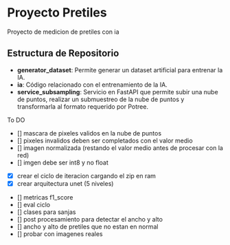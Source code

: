 # Proyecto Pretiles

Proyecto de medicion de pretiles con ia 

## Estructura de Repositorio

- **generator_dataset**: Permite generar un dataset artificial para entrenar la IA.
- **ia**: Código relacionado con el entrenamiento de la IA.
- **service_subsampling**: Servicio en FastAPI que permite subir una nube de puntos, realizar un submuestreo de la nube de puntos y transformarla al formato requerido por Potree.


To DO
- [] mascara de pixeles validos en la nube de puntos
- [] pixeles invalidos deben ser completados con el valor medio
- [] imagen normalizada (restando el valor medio antes de procesar con la red)
- [] imgen debe ser int8 y no float
- [X] crear el ciclo de iteracion cargando el zip en ram
- [X] crear arquitectura unet (5 niveles)
- [] metricas f1_score
- [] eval ciclo
- [] clases para sanjas
- [] post procesamiento para detectar el ancho y alto
- [] ancho y alto de pretiles que no estan en normal
- [] probar con imagenes reales